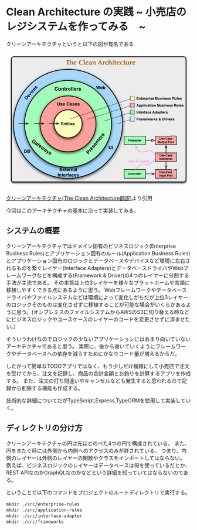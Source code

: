 # Clean Architecture の実践 ~ 小売店のレジシステムを作ってみる　~

クリーンアーキテクチャというと以下の図が有名である

![クリーンアーキテクチャの円](./docs/CleanArchitecture.jpeg)

[クリーンアーキテクチャ(The Clean Architecture翻訳)](https://blog.tai2.net/the_clean_architecture.html)より引用

今回はこのアーキテクチャの基本に沿って実装してみる。

## システムの概要

クリーンアーキテクチャではドメイン固有のビジネスロジック(Enterprise Business Rules)とアプリケーション固有のルール(Application Business Rules)とアプリケーション固有のロジックとデータベースやデバイスなど環境に左右されるものを繋ぐレイヤー(Interface Adapters)とデータベースドライバやWebフレームワークなどを構成する(Framework & Driver)の4つのレイヤーに分割する手法が主流である。
その本質は上位3レイヤーを様々なプラットホームや言語に移植しやすくできる点にあるように思う。
Webフレームワークやデータベースドライバやファイルシステムなどは環境によって変化しがちだが上位3レイヤーのロジックそのものは変化させずに移植することが可能な場合がいくらかあるように思う。(オンプレミスのファイルシステムからAWSのS3に切り替える時などにビジネスロジックやユースケースのレイヤーのコードを変更させずに済ませたい。)

そういうわけなのでロジックの少ないアプリケーションにはあまり向いていないアーキテクチャであると思う。
実際に、後から書いていくようにフレームワークやデータベースへの依存を減らすためにかなりコード量が増えるからだ。

したがって簡単なTODOアプリではなく、もう少しだけ複雑にして小売店で注文を受けてから、注文を記録し、商品の合計金額とお釣りを計算するアプリを作成する。
また、注文の打ち間違いやキャンセルなども発生すると思われるので記録から削除する機能も作成する。

技術的な詳細についてだがTypeScript,Express,TypeORMを使用して実装していく。

## ディレクトリの分け方

クリーンアーキテクチャの円は先ほどのべた4つの円で構成されている。
また、円をまたぐ時には外側から内側へのアクセスのみが許されている。
つまり、内側のレイヤーは外側のレイヤーの関数やクラスをインポートしてはならない。
例えば、ビジネスロジックのレイヤーはデータベースは何を使っているだとか、REST APIなのかGraphQLなのかなどという詳細を知っていてはならないのである。

ということで以下のコマンドをプロジェクトのルートディレクトリで実行する。

```
mkdir ./src/enterprise-rules
mkdir ./src/application-rules
mkdir ./src/interface-adapter
mkdir ./src/frameworks
```
